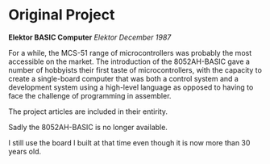 # Original Project
**Elektor BASIC Computer**
*Elektor December 1987*

For a while, the MCS-51 range of microcontrollers 
was probably the most accessible on the market. 
The introduction of the 8052AH-BASIC gave a number
of hobbyists their first taste of microcontrollers, 
with the capacity to create a single-board computer
that was both a control system and a development 
system using a high-level language as opposed to
having to face the challenge of programming in 
assembler.

The project articles are included in their entirity.

Sadly the 8052AH-BASIC is no longer available.


I still use the board I built at that time even 
though it is now more than 30 years old.

